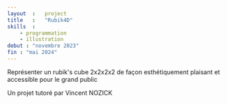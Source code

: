 ```yaml
---
layout  :   project
title   :   "Rubik4D"
skills  :
    - programmation
    - illustration
debut : "novembre 2023"
fin : "mai 2024"
---
```

Représenter un rubik's cube 2x2x2x2 de façon esthétiquement plaisant et accessible pour le grand public

Un projet tutoré par Vincent NOZICK  
